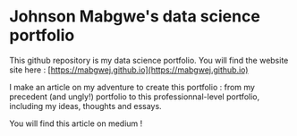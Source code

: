 # Johnson Mabgwe's data science portfolio

This github repository is my data science portfolio.
You will find the website site here : [https://mabgwej.github.io](https://mabgwej.github.io)


I make an article on my adventure to create this portfolio : from my precedent (and ungly!) portfolio to this professionnal-level portfolio, including my ideas, thoughts and essays.

You will find this article on medium ! 

